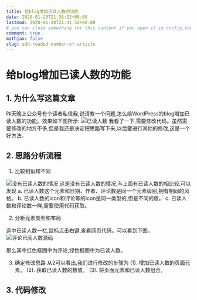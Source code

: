 ```yaml
---
title: 给blog增加已读人数的功能
date: 2020-01-20T21:38:52+08:00
lastmod: 2020-01-28T21:41:52+08:00
# you can close something for this content if you open it in config.toml.
comment: true
mathjax: false
slug: add-readed-number-of-article
---
```


# 给blog增加已读人数的功能

## 1. 为什么写这篇文章

昨天晚上公众号有个读者私信我,说请教一个问题,怎么给WordPress的blog增加已读人数的功能。效果如下图所示:
![已读人数](./有已读人数.jpg)
我看了一下,需要修改代码。虽然需要修改的地方不多,但是我还是决定把思路写下来,以后要进行其他的修改,这是一个好方法。

## 2. 思路分析流程
1. 比较相似和不同
 
![没有已读人数的情况](./没有已读人数.jpg)
这是没有已读人数的情况,与上面有已读人数的相比较,可以发现
a. 已读人数这个元素和日期、作者、评论数是同一个元素级别,拥有相同的风格。
b. 已读人数的icon和评论等的icon是同一类型的,但是不同的值。
c. 已读人数和评论数一样,需要使用代码获取。

2. 分析元素类型和布局

选中已读人数一栏,鼠标点击右键,查看网页代码。可以看到下图。
![评论已阅人数源码](./评论和已阅人数源码分析.jpg)

那么其中红色框图中为评论,绿色框图中为已读人数。

3. 确定修改思路
从2可以看出,我们进行修改的步骤为
(1). 增加已读人数的页面元素。
(2). 获取已读人数的数值。
(3). 将页面元素和已读人数组合。

## 3. 代码修改

